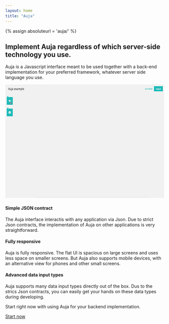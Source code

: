 ```yaml
---
layout: home
title: "Auja"
---
```

{% assign absoluteurl = 'auja/' %}

<h2 class="no-line">Implement Auja regardless of which server-side technology you use.</h2>

<p class="leading underline"> Auja is a Javascript interface meant to be used together with a back-end implementation for your preferred framework, whatever server side language you use.</p>

<div class="wrapper">
    <div class="animated-gif">
    <span></span>
        <img src="images/auja-animated.gif" alt="Auja animated gif" width="640" height="361" />
    </div>
</div>

<div class="row">
    <div class="col-xs-12 col-md-4">
        <h4>Simple JSON contract</h4>
        <p>The Auja interface interactis with any application via Json. Due to strict Json contracts, the implementation of Auja on other applications is very straightforward.</p>
    </div>
    <div class="col-xs-12 col-md-4">
        <h4>Fully responsive</h4>
        <p>Auja is fully responsive. The flat UI is spacious on large screens and uses less space on smaller screens. But Auja also supports mobile devices, with an alternative view for phones and other small screens.</p>
    </div>
    <div class="col-xs-12 col-md-4">
        <h4>Advanced data input types</h4>
        <p>Auja supports many data input types directly out of the box. Dus to the strics Json contracts,  you can easily get your hands on these data types during developing.</p>
    </div>
</div>

<div class="page-devider"></div>

<p class="leading"> Start right now with using Auja for your backend implementation.</p>

<div class="align-center">
    <a href="/{{ absoluteurl }}/getting_started" class="button black">Start now</a>
</div>
